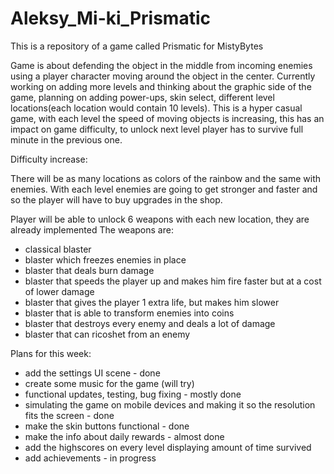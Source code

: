 # Aleksy_Mi-ki_Prismatic
This is a repository of a game called Prismatic for MistyBytes

Game is about defending the object in the middle from incoming enemies using a player character moving around the object in the center. Currently working on adding more 
levels and thinking about the graphic side of the game, planning on adding power-ups, skin select, different level locations(each location would contain 10 levels).
This is a hyper casual game, with each level the speed of moving objects is increasing, this has an impact on game difficulty, to unlock next level
player has to survive full minute in the previous one.

Difficulty increase:

There will be as many locations as colors of the rainbow and the same with enemies.
With each level enemies are going to get stronger and faster and so the player will have to buy upgrades in the shop.



Player will be able to unlock 6 weapons with each new location, they are already implemented
The weapons are:
 - classical blaster
 - blaster which freezes enemies in place
 - blaster that deals burn damage
 - blaster that speeds the player up and makes him fire faster but at a cost of lower damage
 - blaster that gives the player 1 extra life, but makes him slower
 - blaster that is able to transform enemies into coins
 - blaster that destroys every enemy and deals a lot of damage
 - blaster that can ricoshet from an enemy


Plans for this week:
- add the settings UI scene - done
- create some music for the game (will try) 
- functional updates, testing, bug fixing - mostly done
- simulating the game on mobile devices and making it so the resolution fits the screen - done
- make the skin buttons functional - done
- make the info about daily rewards - almost done
- add the highscores on every level displaying amount of time survived
- add achievements - in progress

